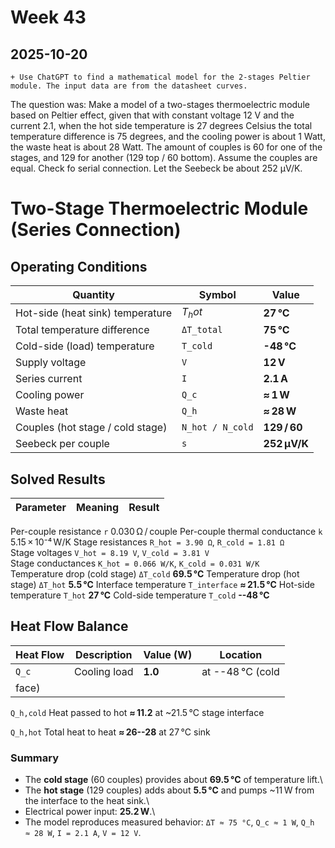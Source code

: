 # Week 43

## 2025-10-20 
    + Use ChatGPT to find a mathematical model for the 2-stages Peltier module. The input data are from the datasheet curves.

The question was: Make a model of a two-stages thermoelectric module based on Peltier effect, given that with constant voltage 12 V and the current 2.1, when the hot side temperature is 27 degrees Celsius the total temperature difference is 75 degrees, and the cooling power is about 1 Watt, the waste heat is about 28 Watt. The amount of couples is 60 for one of the stages, and 129 for another (129 top / 60 bottom). Assume the couples are equal. Check fo serial connection. Let the Seebeck be about 252 µV/K.
# Two-Stage Thermoelectric Module (Series Connection)

## Operating Conditions

| Quantity                          |      Symbol      |    Value    |
| ----------------------------------|------------------|-------------|
| Hot-side (heat sink) temperature  |    $`T_hot`$     |  **27 °C**  |
| Total temperature difference      |    `ΔT_total`    |  **75 °C**  |
| Cold-side (load) temperature      |     `T_cold`     | **-48 °C** |
| Supply voltage                    |       `V`        |   **12 V**  |
| Series current                    |       `I`        |  **2.1 A**  |
| Cooling power                     |      `Q_c`       |  **≈ 1 W**  |
| Waste heat                        |      `Q_h`       |  **≈ 28 W** |
| Couples (hot stage / cold stage)  | `N_hot / N_cold` | **129 / 60**|
| Seebeck per couple                |       `s`        | **252 µV/K**|

## Solved Results

| Parameter                       |Meaning                                    |Result           |
| --------------------------------|-------------------------------------------|-----------------|
  Per-couple resistance            `r`                                         0.030 Ω / couple
  Per-couple thermal conductance   `k`                                         5.15 × 10⁻⁴ W/K
  Stage resistances                `R_hot = 3.90 Ω`, `R_cold = 1.81 Ω`         
  Stage voltages                   `V_hot = 8.19 V`, `V_cold = 3.81 V`         
  Stage conductances               `K_hot = 0.066 W/K`, `K_cold = 0.031 W/K`   
  Temperature drop (cold stage)    `ΔT_cold`                                   **69.5 °C**
  Temperature drop (hot stage)     `ΔT_hot`                                    **5.5 °C**
  Interface temperature            `T_interface`                               **≈ 21.5 °C**
  Hot-side temperature             `T_hot`                                     **27 °C**
  Cold-side temperature            `T_cold`                                    **--48 °C**

## Heat Flow Balance

| Heat Flow        |Description         |Value (W)       |Location        |
| -----------------|--------------------|----------------|----------------|
| `Q_c`            |Cooling load        |**1.0**         |at --48 °C (cold
                                                          face) |

  `Q_h,cold`        Heat passed to hot   **≈ 11.2**       at \~21.5 °C
                    stage                                 interface

  `Q_h,hot`         Total heat to heat   **≈ 26--28**     at 27 °C
                    sink                                  
### Summary

-   The **cold stage** (60 couples) provides about **69.5 °C** of
    temperature lift.\
-   The **hot stage** (129 couples) adds about **5.5 °C** and pumps
    \~11 W from the interface to the heat sink.\
-   Electrical power input: **25.2 W**.\
-   The model reproduces measured behavior: `ΔT ≈ 75 °C`, `Q_c ≈ 1 W`,
    `Q_h ≈ 28 W`, `I = 2.1 A`, `V = 12 V`.


